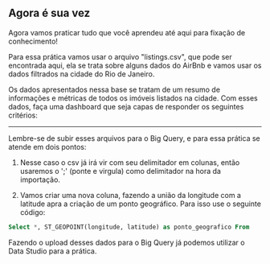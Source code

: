 ## Agora é sua vez

Agora vamos praticar tudo que você aprendeu até aqui para fixação de conhecimento!

Para essa prática vamos usar o arquivo "listings.csv", que pode ser encontrada aqui, ela se trata sobre alguns dados do AirBnb e vamos usar os dados filtrados na cidade do Rio de Janeiro. 

Os dados apresentados nessa base se tratam de um resumo de informações e métricas de todos os imóveis listados na cidade. Com esses dados, faça uma dashboard que seja capas de responder os seguintes critérios:

---
Lembre-se de subir esses arquivos para o Big Query, e para essa prática se atende em dois pontos:

1. Nesse caso o csv já irá vir com seu delimitador em colunas, então usaremos o ';' (ponte e virgula) como delimitador na hora da importação.

2. Vamos criar uma nova coluna, fazendo a união da longitude com a latitude apra a criação de um ponto geográfico. Para isso use o seguinte código:
```SQL
Select *, ST_GEOPOINT(longitude, latitude) as ponto_geografico From 
```

Fazendo o upload desses dados para o Big Query já podemos utilizar o Data Studio para a prática.